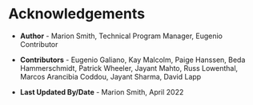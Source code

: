 # Acknowledgements

* **Author** - Marion Smith, Technical Program Manager, Eugenio Contributor

* **Contributors** -  Eugenio Galiano, Kay Malcolm, Paige Hanssen, Beda Hammerschmidt, Patrick Wheeler, Jayant  Mahto, Russ Lowenthal, Marcos Arancibia Coddou, Jayant Sharma, David Lapp
* **Last Updated By/Date** - Marion Smith, April 2022

